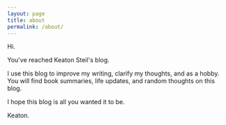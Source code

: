 ```yaml
---
layout: page
title: about
permalink: /about/
---
```


Hi.

You've reached Keaton Steil's blog.

I use this blog to improve my writing, clarify my thoughts, and as a hobby. You will find book summaries, life updates, and random thoughts on this blog.

I hope this blog is all you wanted it to be.

Keaton.